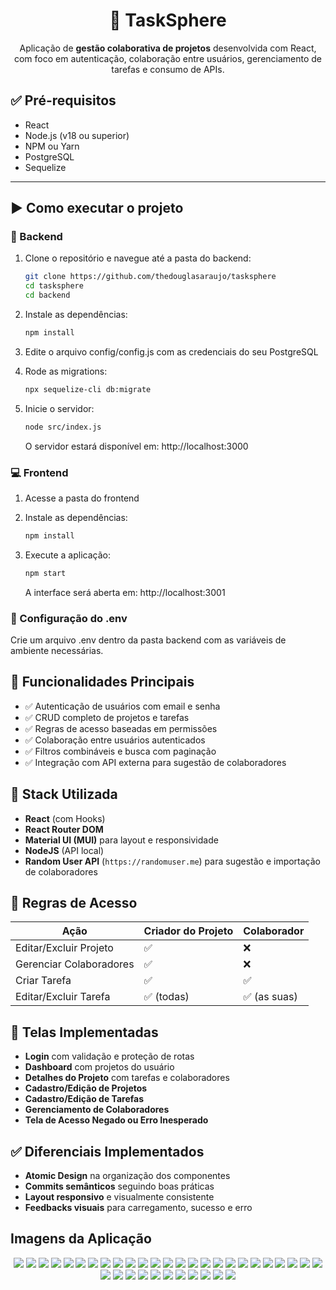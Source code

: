<div align="center">

# 🧠 TaskSphere

Aplicação de **gestão colaborativa de projetos** desenvolvida com React, com foco em autenticação, colaboração entre usuários, gerenciamento de tarefas e consumo de APIs.

</div>

## ✅ Pré-requisitos

- React
- Node.js (v18 ou superior)
- NPM ou Yarn
- PostgreSQL
- Sequelize

---

## ▶️ Como executar o projeto

### 🔧 Backend
1. Clone o repositório e navegue até a pasta do backend:

   ```bash
   git clone https://github.com/thedouglasaraujo/tasksphere
   cd tasksphere
   cd backend
   ```
1. Instale as dependências:

   ```bash
   npm install
   ```
1. Edite o arquivo config/config.js com as credenciais do seu PostgreSQL
2. Rode as migrations:

   ```bash
   npx sequelize-cli db:migrate
   ```
3. Inicie o servidor:

   ```bash
   node src/index.js
   ```
   O servidor estará disponível em: http://localhost:3000

### 💻 Frontend
1. Acesse a pasta do frontend

2. Instale as dependências:
   
   ```bash
   npm install
   ```
4. Execute a aplicação:
    
   ```bash
   npm start
   ```
    A interface será aberta em: http://localhost:3001

### 📄 Configuração do .env

Crie um arquivo .env dentro da pasta backend com as variáveis de ambiente necessárias.

## 🚀 Funcionalidades Principais

- ✅ Autenticação de usuários com email e senha
- ✅ CRUD completo de projetos e tarefas
- ✅ Regras de acesso baseadas em permissões
- ✅ Colaboração entre usuários autenticados
- ✅ Filtros combináveis e busca com paginação
- ✅ Integração com API externa para sugestão de colaboradores

## 🧩 Stack Utilizada

- **React** (com Hooks)
- **React Router DOM**
- **Material UI (MUI)** para layout e responsividade
- **NodeJS** (API local)
- **Random User API** (`https://randomuser.me`) para sugestão e importação de colaboradores

## 🔐 Regras de Acesso

| Ação                        | Criador do Projeto | Colaborador |
|-----------------------------|--------------------|-------------|
| Editar/Excluir Projeto      | ✅                 | ❌          |
| Gerenciar Colaboradores     | ✅                 | ❌          |
| Criar Tarefa                | ✅                 | ✅          |
| Editar/Excluir Tarefa       | ✅ (todas)         | ✅ (as suas) |

## 🎯 Telas Implementadas

- **Login** com validação e proteção de rotas
- **Dashboard** com projetos do usuário
- **Detalhes do Projeto** com tarefas e colaboradores
- **Cadastro/Edição de Projetos**
- **Cadastro/Edição de Tarefas**
- **Gerenciamento de Colaboradores**
- **Tela de Acesso Negado ou Erro Inesperado**

## ✅ Diferenciais Implementados

- **Atomic Design** na organização dos componentes
- **Commits semânticos** seguindo boas práticas
- **Layout responsivo** e visualmente consistente
- **Feedbacks visuais** para carregamento, sucesso e erro

## Imagens da Aplicação

<p align="center">
  <img src="images/login.png">
  <img src="images/login-error.png">
  <img src="images/dashboard.png">
  <img src="images/new-project.png">
  <img src="images/new-project-validations.png">
  <img src="images/new-project-preenchido.png">
  <img src="images/new-project-criado.png">
  <img src="images/pagina-projeto.png">
  <img src="images/edicao-projeto.png">
  <img src="images/colaboradores.png">
  <img src="images/adicionar-colaborador.png">
  <img src="images/adicionar-colaborador-erros.png">
  <img src="images/importar-colaboradores.png">
  <img src="images/colaboradores-importados.png">
  <img src="images/remover-colaborador.png">
  <img src="images/colaborador-removido.png">
  <img src="images/colaboradores-adicionados.png">
  <img src="images/nova-tarefa.png">
  <img src="images/nova-tarefa-validacoes.png">
  <img src="images/nova-tarefa-preenchido.png">
  <img src="images/nova-tarefa-criada.png">
  <img src="images/tarefas.png">
  <img src="images/tarefas-paginação.png">
  <img src="images/filtro-em-andamento.png">
  <img src="images/filtro-concluidas.png">
  <img src="images/filtro-busca.png">
  <img src="images/editar-tarefa.png">
  <img src="images/tarefa-atualizada.png">
  <img src="images/excluir-projeto.png">
  <img src="images/excluir-tarefa.png">
  <img src="images/tarefa-excluida.png">
  <img src="images/tela-erro.png">
  <img src="images/tela-forbidden.png">
  <img src="images/tela-loading.png">
  <img src="images/visao-colaborador.png">
  <img src="images/tarefa-criada-colaborador.png">
</p>

